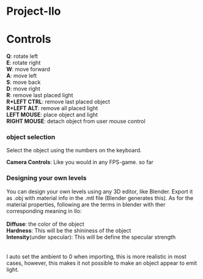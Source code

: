 # Project-Ilo
<h1>Controls</h1>
<b>Q</b>: rotate left </br>
<b>E</b>: rotate right </br>
<b>W</b>: move forward </br>
<b>A</b>: move left </br>
<b>S</b>: move back </br>
<b>D</b>: move right </br>
<b>R</b>: remove last placed light</br>
<b>R+LEFT CTRL</b>: remove last placed object</br>
<b>R+LEFT ALT</b>: remove all placed light</br>
<b>LEFT MOUSE</b>: place object and light</br>
<b>RIGHT MOUSE</b>: detach object from user mouse control</br>

<h3>object selection</h3>
<p>Select the object using the numbers on the keyboard.</p>



<b>Camera Controls</b>: Like you would in any FPS-game. so far </br>

<h3>Designing your own levels</h3>
<p>You can design your own levels using any 3D editor, like Blender. Export it as .obj with material info in the .mtl file (Blender generates this). As for the material properties, following are the terms in blender with ther corresponding meaning in Ilo: </br></br> 
<b>Diffuse</b>: the color of the object  </br>
<b>Hardness</b>: This will be the shininess of the object </br>
<b>Intensity</b>(under specular): This will be define the specular strength</br>
</br></br>
I auto set the ambient to 0 when importing, this is more realistic in most cases, however, this makes it not possible to make an object appear to emit light.

</p>

